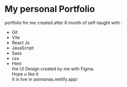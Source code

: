 # My personal Portfolio
portfolio for me created after 6 month of self-taught with :  
-  Git  
-  Vite  
-  React Js  
-  JavaScript  
-  Sass  
-  css  
-  Html  
the UI Design created by me with Figma.  
Hope u like it  
It is live in asimianas.netlify.app/
